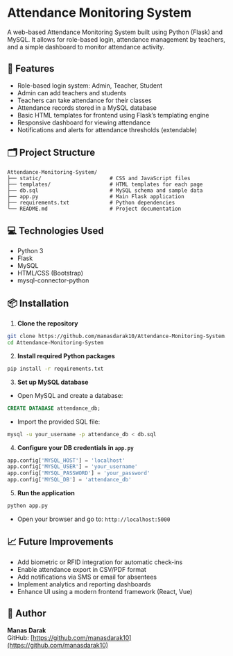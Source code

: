 # Attendance Monitoring System

A web-based Attendance Monitoring System built using Python (Flask) and MySQL. It allows for role-based login, attendance management by teachers, and a simple dashboard to monitor attendance activity.

## 🚀 Features

- Role-based login system: Admin, Teacher, Student
- Admin can add teachers and students
- Teachers can take attendance for their classes
- Attendance records stored in a MySQL database
- Basic HTML templates for frontend using Flask’s templating engine
- Responsive dashboard for viewing attendance
- Notifications and alerts for attendance thresholds (extendable)

## 🗂 Project Structure

```
Attendance-Monitoring-System/
├── static/                      # CSS and JavaScript files
├── templates/                   # HTML templates for each page
├── db.sql                       # MySQL schema and sample data
├── app.py                       # Main Flask application
├── requirements.txt             # Python dependencies
└── README.md                    # Project documentation
```

## 💻 Technologies Used

- Python 3
- Flask
- MySQL
- HTML/CSS (Bootstrap)
- mysql-connector-python

## 📦 Installation

1. **Clone the repository**
```bash
git clone https://github.com/manasdarak10/Attendance-Monitoring-System.git
cd Attendance-Monitoring-System
```

2. **Install required Python packages**
```bash
pip install -r requirements.txt
```

3. **Set up MySQL database**
- Open MySQL and create a database:
```sql
CREATE DATABASE attendance_db;
```
- Import the provided SQL file:
```bash
mysql -u your_username -p attendance_db < db.sql
```

4. **Configure your DB credentials in `app.py`**
```python
app.config['MYSQL_HOST'] = 'localhost'
app.config['MYSQL_USER'] = 'your_username'
app.config['MYSQL_PASSWORD'] = 'your_password'
app.config['MYSQL_DB'] = 'attendance_db'
```

5. **Run the application**
```bash
python app.py
```
- Open your browser and go to: `http://localhost:5000`

## 📈 Future Improvements

- Add biometric or RFID integration for automatic check-ins
- Enable attendance export in CSV/PDF format
- Add notifications via SMS or email for absentees
- Implement analytics and reporting dashboards
- Enhance UI using a modern frontend framework (React, Vue)

## 🙋 Author

**Manas Darak**  
GitHub: [https://github.com/manasdarak10](https://github.com/manasdarak10)
